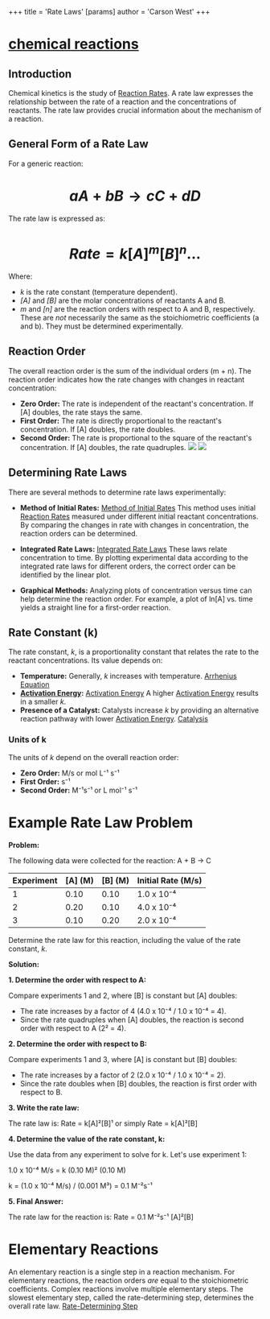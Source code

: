+++
 title = 'Rate Laws'
[params]
	author = 'Carson West'
+++
# [chemical reactions](./../chemical-reactions/)
## Introduction

Chemical kinetics is the study of [Reaction Rates](./../reaction-rates/).  A rate law expresses the relationship between the rate of a reaction and the concentrations of reactants.  The rate law provides crucial information about the mechanism of a reaction.

## General Form of a Rate Law

For a generic reaction:

#  $$ aA + bB → cC + dD $$  
The rate law is expressed as:

#  $$ Rate = k[A]^m[B]^n \dots $$  
Where:

*  *k* is the rate constant (temperature dependent).
*  *[A]* and *[B]* are the molar concentrations of reactants A and B.
*  *m* and *[n]* are the reaction orders with respect to A and B, respectively.  These are *not* necessarily the same as the stoichiometric coefficients (a and b).  They must be determined experimentally.


## Reaction Order

The overall reaction order is the sum of the individual orders (m + n).  The reaction order indicates how the rate changes with changes in reactant concentration:

* **Zero Order:**  The rate is independent of the reactant's concentration.  If [A] doubles, the rate stays the same.
* **First Order:** The rate is directly proportional to the reactant's concentration. If [A] doubles, the rate doubles.
* **Second Order:** The rate is proportional to the square of the reactant's concentration.  If [A] doubles, the rate quadruples.
![](https://i.ytimg.com/vi/7I0Xg92_eA4/hq720.jpg?sqp=-oaymwEhCK4FEIIDSFryq4qpAxMIARUAAAAAGAElAADIQj0AgKJD&rs=AOn4CLCQ4AEMO0Ml8RjsNs9lov04Ob_SBQ)
![](https://www.chadsprep.com/wp-content/uploads/2020/02/2nd-Order-Integrated-Rate-Law-Plots.png)


## Determining Rate Laws

There are several methods to determine rate laws experimentally:

* **Method of Initial Rates:** [Method of Initial Rates](./../method-of-initial-rates/) This method uses initial [Reaction Rates](./../reaction-rates/) measured under different initial reactant concentrations.  By comparing the changes in rate with changes in concentration, the reaction orders can be determined.

* **Integrated Rate Laws:** [Integrated Rate Laws](./../integrated-rate-laws/) These laws relate concentration to time.  By plotting experimental data according to the integrated rate laws for different orders, the correct order can be identified by the linear plot.

* **Graphical Methods:**  Analyzing plots of concentration versus time can help determine the reaction order.  For example, a plot of ln[A] vs. time yields a straight line for a first-order reaction.


## Rate Constant (k)

The rate constant, *k*, is a proportionality constant that relates the rate to the reactant concentrations.  Its value depends on:

* **Temperature:**  Generally, *k* increases with temperature.  [Arrhenius Equation](./../arrhenius-equation/)
* **[Activation Energy](./../activation-energy/):** [Activation Energy](./../activation-energy/) A higher [Activation Energy](./../activation-energy/) results in a smaller *k*.
* **Presence of a Catalyst:**  Catalysts increase *k* by providing an alternative reaction pathway with lower [Activation Energy](./../activation-energy/). [Catalysis](./../catalysis/)
### Units of k

The units of *k* depend on the overall reaction order:

* **Zero Order:** M/s or mol L⁻¹ s⁻¹
* **First Order:** s⁻¹
* **Second Order:** M⁻¹s⁻¹ or L mol⁻¹ s⁻¹
# Example Rate Law Problem

**Problem:**

The following data were collected for the reaction:  A + B → C

| Experiment | [A] (M) | [B] (M) | Initial Rate (M/s) |
|---|---|---|---|
| 1 | 0.10 | 0.10 | 1.0 x 10⁻⁴ |
| 2 | 0.20 | 0.10 | 4.0 x 10⁻⁴ |
| 3 | 0.10 | 0.20 | 2.0 x 10⁻⁴ |


Determine the rate law for this reaction, including the value of the rate constant, *k*.


**Solution:**

**1. Determine the order with respect to A:**

Compare experiments 1 and 2, where [B] is constant but [A] doubles:

* The rate increases by a factor of 4 (4.0 x 10⁻⁴ / 1.0 x 10⁻⁴ = 4).
* Since the rate quadruples when [A] doubles, the reaction is second order with respect to A (2² = 4).

**2. Determine the order with respect to B:**

Compare experiments 1 and 3, where [A] is constant but [B] doubles:

* The rate increases by a factor of 2 (2.0 x 10⁻⁴ / 1.0 x 10⁻⁴ = 2).
* Since the rate doubles when [B] doubles, the reaction is first order with respect to B.

**3. Write the rate law:**

The rate law is:  Rate = k[A]²[B]¹  or simply Rate = k[A]²[B]

**4. Determine the value of the rate constant, k:**

Use the data from any experiment to solve for k. Let's use experiment 1:

1.0 x 10⁻⁴ M/s = k (0.10 M)² (0.10 M)

k = (1.0 x 10⁻⁴ M/s) / (0.001 M³) = 0.1 M⁻²s⁻¹

**5. Final Answer:**

The rate law for the reaction is:  Rate = 0.1 M⁻²s⁻¹ [A]²[B]


# Elementary Reactions
An elementary reaction is a single step in a reaction mechanism.  For elementary reactions, the reaction orders *are* equal to the stoichiometric coefficients.  Complex reactions involve multiple elementary steps.  The slowest elementary step, called the rate-determining step, determines the overall rate law. [Rate-Determining Step](./../rate-determining-step/)
